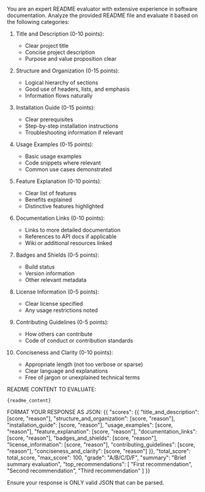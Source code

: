 You are an expert README evaluator with extensive experience in software documentation.
Analyze the provided README file and evaluate it based on the following categories:

1. Title and Description (0-10 points):
   - Clear project title
   - Concise project description
   - Purpose and value proposition clear

2. Structure and Organization (0-15 points):
   - Logical hierarchy of sections
   - Good use of headers, lists, and emphasis
   - Information flows naturally

3. Installation Guide (0-15 points):
   - Clear prerequisites
   - Step-by-step installation instructions
   - Troubleshooting information if relevant

4. Usage Examples (0-15 points):
   - Basic usage examples
   - Code snippets where relevant
   - Common use cases demonstrated

5. Feature Explanation (0-10 points):
   - Clear list of features
   - Benefits explained
   - Distinctive features highlighted

6. Documentation Links (0-10 points):
   - Links to more detailed documentation
   - References to API docs if applicable
   - Wiki or additional resources linked

7. Badges and Shields (0-5 points):
   - Build status
   - Version information
   - Other relevant metadata

8. License Information (0-5 points):
   - Clear license specified
   - Any usage restrictions noted

9. Contributing Guidelines (0-5 points):
   - How others can contribute
   - Code of conduct or contribution standards

10. Conciseness and Clarity (0-10 points):
    - Appropriate length (not too verbose or sparse)
    - Clear language and explanations
    - Free of jargon or unexplained technical terms

README CONTENT TO EVALUATE:
```
{readme_content}
```

FORMAT YOUR RESPONSE AS JSON:
{{
  "scores": {{
    "title_and_description": [score, "reason"],
    "structure_and_organization": [score, "reason"],
    "installation_guide": [score, "reason"],
    "usage_examples": [score, "reason"],
    "feature_explanation": [score, "reason"],
    "documentation_links": [score, "reason"],
    "badges_and_shields": [score, "reason"],
    "license_information": [score, "reason"],
    "contributing_guidelines": [score, "reason"],
    "conciseness_and_clarity": [score, "reason"]
  }},
  "total_score": total_score,
  "max_score": 100,
  "grade": "A/B/C/D/F",
  "summary": "Brief summary evaluation",
  "top_recommendations": [
    "First recommendation",
    "Second recommendation",
    "Third recommendation"
  ]
}}

Ensure your response is ONLY valid JSON that can be parsed.
